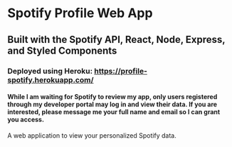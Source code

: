 # Spotify Profile Web App
## Built with the Spotify API, React, Node, Express, and Styled Components
### Deployed using Heroku: https://profile-spotify.herokuapp.com/
#### While I am waiting for Spotify to review my app, only users registered through my developer portal may log in and view their data. If you are interested, please message me your full name and email so I can grant you access.

A web application to view your personalized Spotify data.



